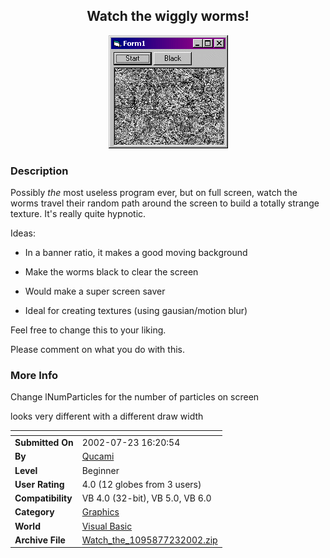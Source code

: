 ﻿<div align="center">

## Watch the wiggly worms\!

<img src="PIC200272311270417.gif">
</div>

### Description

Possibly *the* most useless program ever, but on full screen, watch the worms travel their random path around the screen to build a totally strange texture. It's really quite hypnotic.

Ideas:

- In a banner ratio, it makes a good moving background

- Make the worms black to clear the screen

- Would make a super screen saver

- Ideal for creating textures (using gausian/motion blur)

Feel free to change this to your liking.

Please comment on what you do with this.
 
### More Info
 
Change lNumParticles for the number of particles on screen

looks very different with a different draw width


<span>             |<span>
---                |---
**Submitted On**   |2002-07-23 16:20:54
**By**             |[Qucami](https://github.com/Planet-Source-Code/PSCIndex/blob/master/ByAuthor/qucami.md)
**Level**          |Beginner
**User Rating**    |4.0 (12 globes from 3 users)
**Compatibility**  |VB 4\.0 \(32\-bit\), VB 5\.0, VB 6\.0
**Category**       |[Graphics](https://github.com/Planet-Source-Code/PSCIndex/blob/master/ByCategory/graphics__1-46.md)
**World**          |[Visual Basic](https://github.com/Planet-Source-Code/PSCIndex/blob/master/ByWorld/visual-basic.md)
**Archive File**   |[Watch\_the\_1095877232002\.zip](https://github.com/Planet-Source-Code/qucami-watch-the-wiggly-worms__1-37189/archive/master.zip)









